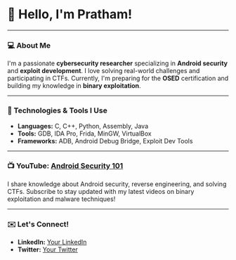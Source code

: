 # 👋 Hello, I'm Pratham!

---

### 💻 About Me

I'm a passionate **cybersecurity researcher** specializing in **Android security** and **exploit development**. I love solving real-world challenges and participating in CTFs. Currently, I'm preparing for the **OSED** certification and building my knowledge in **binary exploitation**.

---

### 🔧 Technologies & Tools I Use

- **Languages:** C, C++, Python, Assembly, Java
- **Tools:** GDB, IDA Pro, Frida, MinGW, VirtualBox
- **Frameworks:** ADB, Android Debug Bridge, Exploit Dev Tools

---

### 📺 YouTube: [Android Security 101](https://www.youtube.com/AndroidSecurity101)

I share knowledge about Android security, reverse engineering, and solving CTFs. Subscribe to stay updated with my latest videos on binary exploitation and malware techniques!

---

### ✉️ Let's Connect!

- **LinkedIn:** [Your LinkedIn](https://www.linkedin.com/in/your-profile)
- **Twitter:** [Your Twitter](https://twitter.com/your-profile)
